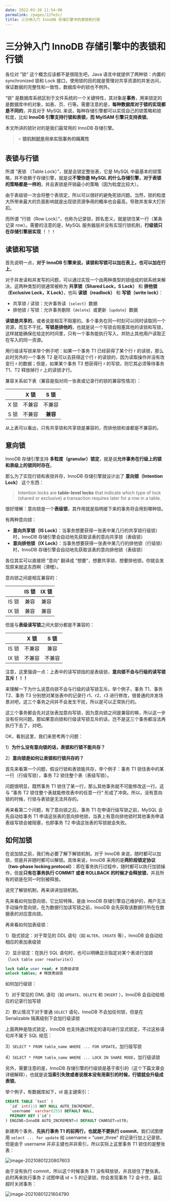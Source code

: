 ```yaml
---
date: 2022-03-20 11:54:00
permalink: /pages/12fe3c/
title: 三分钟入门 InnoDB 存储引擎中的表锁和行锁
---
```

# 三分钟入门 InnoDB 存储引擎中的表锁和行锁

各位对 ”锁“ 这个概念应该都不是很陌生吧，Java 语言中就提供了两种锁：内置的 synchronized 锁和 Lock 接口，使用锁的目的就是管理对共享资源的并发访问，保证数据的完整性和一致性，数据库中的锁也不例外。

“锁" 是数据库系统区别于文件系统的一个关键特性，其对象是**事务**，用来锁定的是数据库中的对象，如表、页、行等。需要注意的是，**每种数据库对于锁的实现都是不同的**，并且对于 MySQL 来说，每种存储引擎都可以实现自己的锁策略和锁粒度，比如 **InnoDB 引擎支持行锁和表锁，而 MyISAM 引擎只支持表锁**。

本文所讲的锁针对的是我们最常用的 InnoDB 存储引擎。

> ⭐ **锁机制就是用来实现事务的隔离性**

## 表锁与行锁

所谓 “表锁 （Table Lock）”，就是会锁定整张表，它是 MySQL 中最基本的锁策略，并不依赖于存储引擎，就是说**不管你是 MySQL 的什么存储引擎，对于表锁的策略都是一样的**，并且表锁是开销最小的策略（因为粒度比较大）。

由于表级锁一次会将整个表锁定，所以可以很好的避免死锁问题。当然，锁的粒度大所带来最大的负面影响就是出现锁资源争用的概率也会最高，导致并发率大打折扣。

而所谓 “行锁（Row Lock）”，也称为记录锁，顾名思义，就是锁住某一行（某条记录 row）。需要的注意的是，MySQL 服务器层并没有实现行锁机制，**行级锁只在存储引擎层实现** ！！！

## 读锁和写锁

首先说明一点，**对于 InnoDB 引擎来说，读锁和写锁可以加在表上，也可以加在行上**。

对于并发读和并发写的问题，可以通过实现一个由两种类型的锁组成的锁系统来解决。这两种类型的锁通常被称为 **共享锁（Shared Lock，S Lock）** 和 **排他锁（Exclusive Lock，X Lock）**，也叫 **读锁（readlock）** 和 **写锁（write lock）**：

- 共享锁 / 读锁：允许事务读（`select`）数据
- 排他锁 / 写锁：允许事务删除（`delete`）或更新（`update`）数据

**读锁是共享的**，或者说是相互不阻塞的。多个事务在同一时刻可以同时读取同一个资源，而互不干扰。**写锁是排他的**，也就是说一个写锁会阻塞其他的读锁和写锁，这样就能确保在给定的时间里，只有一个事务能执行写入，并防止其他用户读取正在写入的同一资源。

用行级读写锁来举个例子吧：如果一个事务 T1 已经获得了某个行 r 的读锁，那么此时另外的一个事务 T2 是可以去获得这个行 r 的读锁的，因为读取操作并没有改变行 r 的数据；但是，如果某个事务 T3 想获得行 r 的写锁，则它其必须等待事务 T1、T2 释放掉行 r 上的读锁才行。

兼容关系如下表（兼容是指对同一张表或记录行的锁的兼容性情况）：

|      |  X 锁  |   S 锁   |
| :--: | :----: | :------: |
| X 锁 | 不兼容 |  不兼容  |
| S 锁 | 不兼容 | **兼容** |

从上表可以看出，只有共享锁和共享锁是兼容的，而排他锁和谁都是不兼容的。

## 意向锁

InnoDB 存储引擎支持 **多粒度（granular）锁定**，就是说**允许事务在行级上的锁和表级上的锁同时存在**。

那么为了实现行锁和表锁并存，InnoDB 存储引擎就设计出了 **意向锁（Intention Lock）** 这个东西：

> Intention locks are **table-level locks** that indicate which type of lock (shared or exclusive) a transaction requires later for a row in a table. 

很好理解：意向锁是一个**表级锁**，其作用就是指明接下来的事务将会用到哪种锁。

有两种意向锁：

- **意向共享锁（IS Lock）**：当事务想要获得一张表中某几行的共享锁行级锁）时，InnoDB 存储引擎会自动地先获取该表的意向共享锁（表级锁）
- **意向排他锁（IX Lock）**：当事务想要获得一张表中某几行的排他锁（行级锁）时，InnoDB 存储引擎会自动地先获取该表的意向排他锁（表级锁）

各位其实可以直接把 ”意向“ 翻译成 ”想要“，想要共享锁、想要排他锁，你就会发现原来就这东西啊（滑稽）。

意向锁之间是相互兼容的：

|       | IS 锁 | IX 锁 |
| :---: | :---: | :---: |
| IS 锁 | 兼容  | 兼容  |
| IX 锁 | 兼容  | 兼容  |

但是与**表级读写锁**之间大部分都是不兼容的：

|       |  X 锁  |  S 锁  |
| :---: | :----: | :----: |
| IS 锁 | 不兼容 |  兼容  |
| IX 锁 | 不兼容 | 不兼容 |

注意，这里强调一点：上表中的读写锁指的是表级锁，**意向锁不会与行级的读写锁互斥！！！**

来理解一下为什么说意向锁不会与行级的读写锁互斥。举个例子，事务 T1、事务 T2、事务 T3 分别想对某张表中的记录行 r1、r2、r3 进行修改，很普通的并发场景对吧，这三个事务之间并不会发生干扰，所以是可以正常执行的。

这三个事务都会先对这张表加意向写锁，因为意向锁之间是兼容的嘛，所以这一步没有任何问题。那如果意向锁和行级读写锁互斥的话，岂不是这三个事务都没法再执行下去了，对吧。



OK，看到这里，我们来思考两个问题：

1）**为什么没有意向锁的话，表锁和行锁不能共存？**

2）**意向锁是如何让表锁和行锁共存的？**

首先来看第一个问题，假设行锁和表锁能共存，举个例子：事务 T1 锁住表中的某一行（行级写锁），事务 T2 锁住整个表（表级写锁）。

问题很明显，既然事务 T1 锁住了某一行，那么其他事务就不可能修改这一行。这与 ”事务 T2 锁住整个表就能修改表中的任意一行“ 形成了冲突。所以，没有意向锁的时候，行锁与表锁是无法共存的。

再来看第二个问题，有了意向锁之后，事务 T1 在申请行级写锁之前，MySQL 会先自动给事务 T1 申请这张表的意向排他锁，当表上有意向排他锁时其他事务申请表级写锁会被阻塞，也即事务 T2 申请这张表的写锁就会失败。

## 如何加锁

在说加锁之前，我们有必要了解下解锁机制。对于 InnoDB 来说，随时都可以加锁，但是并非随时都可以解锁。具体来说，InnoDB 采用的是**两阶段锁定协议（two-phase locking protocol）**：即在事务执行过程中，随时都可以执行加锁操作，但是**只有在事务执行 COMMIT 或者 ROLLBACK 的时候才会释放锁**，并且所有的锁是在同一时刻被释放。

说完了解锁机制，再来讲讲加锁机制。

先来看如何加意向锁，它比较特殊，是由 InnoDB 存储引擎自己维护的，用户无法手动操作意向锁，在为数据行加读写锁之前，InooDB 会先获取该数据行所在在数据表的对应意向锁。

再来看如何加表级锁：

1）隐式锁定：对于常见的 DDL 语句（如 `ALTER`、`CREATE` 等），InnoDB 会自动给相应的表加表级锁

2）显示锁定：在执行 SQL 语句时，也可以明确显示指定对某个表进行加锁（`lock table user read(write)`）

```sql
lock table user read; # 加表级读锁
unlock tables; # 释放表级锁
```

如何加行级锁：

1）对于常见的 DML 语句（如 `UPDATE`、`DELETE` 和 `INSERT` ），InnoDB 会自动给相应的记录行加写锁

2）默认情况下对于普通 `SELECT` 语句，InnoDB 不会加任何锁，但是在 Serializable 隔离级别下会加行级读锁

上面两种是隐式锁定，InnoDB 也支持通过特定的语句进行显式锁定，不过这些语句并不属于 SQL 规范：

3）`SELECT * FROM table_name WHERE ... FOR UPDATE`，加行级写锁

4）`SELECT * FROM table_name WHERE ... LOCK IN SHARE MODE`，加行级读锁



另外，需要注意的是，InnoDB 存储引擎的行级锁是基于索引的（这个下篇文章会详细解释），也就是说**当索引失效或者说根本没有用索引的时候，行锁就会升级成表锁**。

举个例子，有数据库如下，id 是主键索引：

```sql
CREATE TABLE `test` (
  `id` int(11) NOT NULL AUTO_INCREMENT,
  `username` varchar(255) DEFAULT NULL,
  PRIMARY KEY (`id`)
) ENGINE=InnoDB AUTO_INCREMENT=6 DEFAULT CHARSET=utf8;
```

新建两个事务，**先执行事务 T1 的前两行，也就是不要执行 commit**。我们试图使用 `select ... for update` 给 username = "user_three" 的记录行加上记录锁，但是由于 username 并非主键也并非索引，所以实际上这里事务 T1 锁住的是整张表：

![image-20210801220807603](https://cs-wiki.oss-cn-shanghai.aliyuncs.com/img/20210801220807.png)

由于没有执行 commit，所以这个时候事务 T1 没有释放锁，并且锁住了整张表。此时再来执行事务 2 试图申请 id = 5 的记录锁，你会发现事务 T2 会卡住，最后超时关闭事务：

![image-20210801221604790](https://cs-wiki.oss-cn-shanghai.aliyuncs.com/img/20210801221604.png)
